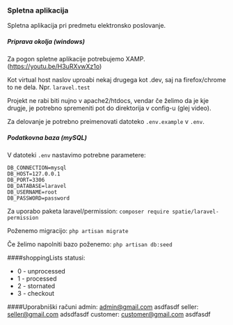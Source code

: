 ### Spletna aplikacija
Spletna aplikacija pri predmetu elektronsko poslovanje.

##### Priprava okolja (windows)
Za pogon spletne aplikacije potrebujemo XAMP.
(https://youtu.be/H3uRXvwXz1o)

Kot virtual host naslov uproabi nekaj drugega kot .dev, saj
na firefox/chrome to ne dela. Npr. `laravel.test`

Projekt ne rabi biti nujno v apache2/htdocs, vendar če
želimo da je kje drugje, je potrebno spremeniti pot do
direktorija v config-u (glej video).

Za delovanje je potrebno preimenovati datoteko `.env.example` v `.env`.

##### Podatkovna baza (mySQL)
V datoteki `.env` nastavimo potrebne parametere:
```
DB_CONNECTION=mysql
DB_HOST=127.0.0.1
DB_PORT=3306
DB_DATABASE=laravel
DB_USERNAME=root
DB_PASSWORD=password
```
Za uporabo paketa laravel/permission:
`composer require spatie/laravel-permission`

Poženemo migracijo:
`php artisan migrate`

Če želimo napolniti bazo poženemo:
`php artisan db:seed`

####shoppingLists statusi:
* 0 - unprocessed
* 1 - processed
* 2 - stornated
* 3 - checkout

####Uporabniški računi
admin: admin@gmail.com asdfasdf
seller: seller@gmail.com adsdfasdf
customer: customer@gmail.com asdfasdf

